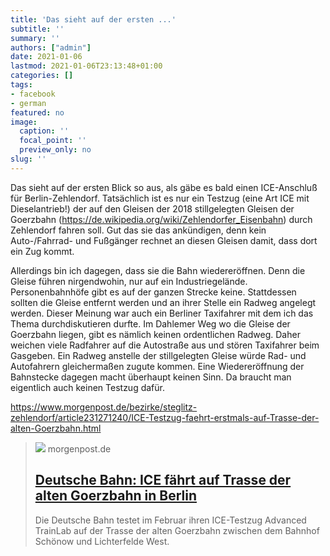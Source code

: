 ```yaml
---
title: 'Das sieht auf der ersten ...'
subtitle: ''
summary: ''
authors: ["admin"]
date: 2021-01-06
lastmod: 2021-01-06T23:13:48+01:00
categories: []
tags:
- facebook
- german
featured: no
image:
  caption: ''
  focal_point: ''
  preview_only: no
slug: ''
---
```

Das sieht auf der ersten Blick so aus, als gäbe es bald einen ICE-Anschluß für Berlin-Zehlendorf. Tatsächlich ist es nur ein Testzug (eine Art ICE mit Dieselantrieb!) der auf den Gleisen der 2018 stillgelegten Gleisen  der Goerzbahn (https://de.wikipedia.org/wiki/Zehlendorfer_Eisenbahn) durch Zehlendorf fahren soll. Gut das sie das ankündigen, denn kein Auto-/Fahrrad- und Fußgänger rechnet an diesen Gleisen damit, dass dort ein Zug kommt. 

Allerdings bin ich dagegen, dass sie die Bahn wiedereröffnen. Denn die Gleise führen nirgendwohin, nur auf ein Industriegelände. Personenbahnhöfe gibt es auf der ganzen Strecke keine. Stattdessen sollten die Gleise entfernt werden und an ihrer Stelle ein Radweg angelegt werden. Dieser Meinung war auch ein Berliner Taxifahrer mit dem ich das Thema durchdiskutieren durfte. Im Dahlemer Weg wo die Gleise der Goerzbahn liegen, gibt es nämlich keinen ordentlichen Radweg. Daher weichen viele Radfahrer auf die Autostraße aus und stören Taxifahrer beim Gasgeben. Ein Radweg anstelle der stillgelegten Gleise würde Rad- und Autofahrern gleichermaßen zugute kommen. Eine Wiedereröffnung der Bahnstecke dagegen macht überhaupt keinen Sinn. Da braucht man eigentlich auch keinen Testzug dafür.

https://www.morgenpost.de/bezirke/steglitz-zehlendorf/article231271240/ICE-Testzug-faehrt-erstmals-auf-Trasse-der-alten-Goerzbahn.html
> [![](https://img.morgenpost.de/img/steglitz-zehlendorf/crop231271236/2467544136-w820-cv16_9-q85-fnov-fpi231768577-fpotl/file7dxcebmbl3815qp9d777.jpg)](https://www.morgenpost.de/bezirke/steglitz-zehlendorf/article231271240/ICE-Testzug-faehrt-erstmals-auf-Trasse-der-alten-Goerzbahn.html)
> morgenpost.de
> ## [Deutsche Bahn: ICE fährt auf Trasse der alten Goerzbahn in Berlin](https://www.morgenpost.de/bezirke/steglitz-zehlendorf/article231271240/ICE-Testzug-faehrt-erstmals-auf-Trasse-der-alten-Goerzbahn.html)
>
>Die Deutsche Bahn testet im Februar ihren ICE-Testzug  Advanced TrainLab auf der Trasse der alten Goerzbahn zwischen dem Bahnhof Schönow und Lichterfelde West.


